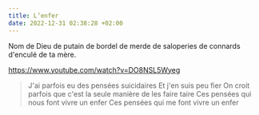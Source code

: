 ```yaml
---
title: L’enfer
date: 2022-12-31 02:38:28 +02:00
---
```


Nom de Dieu de putain de bordel de merde de saloperies de connards d'enculé de ta mère.

<https://www.youtube.com/watch?v=DO8NSL5Wyeg>

> J'ai parfois eu des pensées suicidaires
> Et j'en suis peu fier
> On croit parfois que c'est la seule manière de les faire taire
> Ces pensées qui nous font vivre un enfer
> Ces pensées qui me font vivre un enfer

